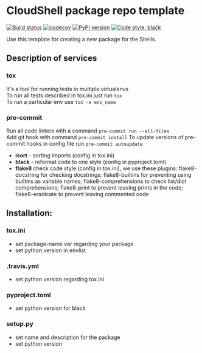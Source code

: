 # CloudShell package repo template

[![Build status](https://travis-ci.org/QualiSystems/cloudshell-package-repo-template.svg?branch=dev)](https://travis-ci.org/QualiSystems/cloudshell-package-repo-template)
[![codecov](https://codecov.io/gh/QualiSystems/cloudshell-package-repo-template/branch/dev/graph/badge.svg)](https://codecov.io/gh/QualiSystems/cloudshell-package-repo-template)
[![PyPI version](https://badge.fury.io/py/cloudshell-package-repo-template.svg)](https://badge.fury.io/py/cloudshell-package-repo-template)
[![Code style: black](https://img.shields.io/badge/code%20style-black-000000.svg)](https://github.com/python/black)

Use this template for creating a new package for the Shells.

## Description of services
### tox
It's a tool for running tests in multiple virtualenvs  
To run all tests described in tox.ini just run `tox`  
To run a particular env use `tox -e env_name`

### pre-commit
Run all code linters with a command `pre-commit run --all-files`  
Add git hook with command `pre-commit install`
To update versions of pre-commit hooks in config file run `pre-commit autoupdate`
- **isort** - sorting imports (config in tox.ini)
- **black** - reformat code to one style (config in pyproject.toml)
- **flake8** check code style (config in tox.ini), we use these plugins: flake8-docstring for checking docstrings; flake8-builtins for preventing using builtins as variable names; flake8-comprehensions to check list/dict comprehensions; flake8-print to prevent leaving prints in the code; flake8-eradicate to prevent leaving commented code

## Installation:

### tox.ini
- set package-name var regarding your package
- set python version in envlist

### .travis.yml
- set python version regarding tox.ini

### pyproject.toml
- set python version for black

### setup.py
- set name and description for the package
- set python version
